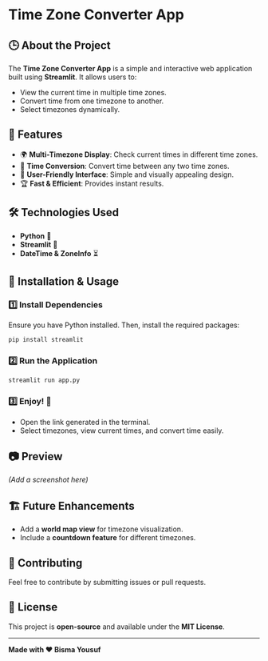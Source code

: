 # Time Zone Converter App

## 🕒 About the Project

The **Time Zone Converter App** is a simple and interactive web application built using **Streamlit**. It allows users to:

- View the current time in multiple time zones.
- Convert time from one timezone to another.
- Select timezones dynamically.

## 🚀 Features

- 🌍 **Multi-Timezone Display**: Check current times in different time zones.
- 🔄 **Time Conversion**: Convert time between any two time zones.
- 🎨 **User-Friendly Interface**: Simple and visually appealing design.
- 🏆 **Fast & Efficient**: Provides instant results.

## 🛠️ Technologies Used

- **Python** 🐍
- **Streamlit** 🚀
- **DateTime & ZoneInfo** ⏳

## 📌 Installation & Usage

### 1️⃣ Install Dependencies

Ensure you have Python installed. Then, install the required packages:

```bash
pip install streamlit
```

### 2️⃣ Run the Application

```bash
streamlit run app.py
```

### 3️⃣ Enjoy! 🎉

- Open the link generated in the terminal.
- Select timezones, view current times, and convert time easily.

## 📷 Preview

&#x20;*(Add a screenshot here)*

## 🏗️ Future Enhancements

- Add a **world map view** for timezone visualization.
- Include a **countdown feature** for different timezones.

## 🤝 Contributing

Feel free to contribute by submitting issues or pull requests.

## 📜 License

This project is **open-source** and available under the **MIT License**.

---

**Made with ❤️ Bisma Yousuf**

